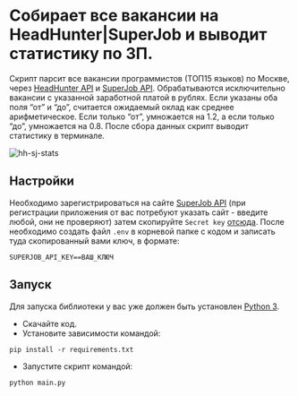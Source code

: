 # Собирает все вакансии на HeadHunter|SuperJob и выводит статистику по ЗП.


Скрипт парсит все вакансии программистов (ТОП15 языков) по Москве, через [HeadHunter API](https://dev.hh.ru/) и 
[SuperJob API](https://api.superjob.ru/). Обрабатываются исключительно вакансии с указанной заработной платой в рублях.
Если указаны оба поля “от” и “до”, считается ожидаемый оклад как среднее арифметическое. Если только “от”, умножается 
на 1.2, а если только “до”, умножается на 0.8. После сбора данных скрипт выводит статистику в терминале.

![hh-sj-stats](https://i.postimg.cc/JtVQ3dZH/hh-sj-stats.png)

## Настройки

Необходимо зарегистрироваться на сайте [SuperJob API](https://api.superjob.ru/register) (при регистрации приложения от 
вас потребуют указать сайт - введите любой, они не проверяют) затем скопируйте `Secret key`
[отсюда](https://api.superjob.ru/info/).
После необходимо создать файл `.env` в корневой папке с кодом и записать туда скопированный вами ключ, в формате:
```
SUPERJOB_API_KEY==ВАШ_КЛЮЧ
```

## Запуск

Для запуска библиотеки у вас уже должен быть установлен 
[Python 3](https://www.python.org/downloads/release/python-379/).

- Скачайте код.
- Установите зависимости командой:
```
pip install -r requirements.txt
```
- Запустите скрипт командой:
```
python main.py
```
